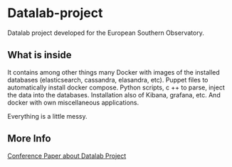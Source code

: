 # Datalab-project

Datalab project developed for the European Southern Observatory.

## What is inside

It contains among other things many Docker with images of the installed databases (elasticsearch, cassandra, elasandra, etc). Puppet files to automatically install docker compose. Python scripts, c ++ to parse, inject the data into the databases. Installation also of Kibana, grafana, etc. And docker with own miscellaneous applications.

Everything is a little messy.

## More Info

[Conference Paper about Datalab Project](https://www.spiedigitallibrary.org/conference-proceedings-of-spie/10704/107042J/Framework-to-use-modern-big-data-software-tools-to-improve/10.1117/12.2312096.short?SSO=1)
